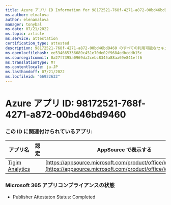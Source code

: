 ```yaml
---
title: Azure アプリ ID Information for 98172521-768f-4271-a872-00bd46bd9460
ms.author: elmalova
author: elenamalova
manager: tonybal
ms.date: 07/21/2022
ms.topic: article
ms.service: attestation
certification_type: attested
description: 98172521-768f-4271-a872-00bd46bd9460 のすべての利用可能なセキュリティとコンプライアンス情報。
ms.openlocfilehash: ee534665336689c451e70de02f9684edbcddb15c
ms.sourcegitcommit: 0a27f7395a0969da2cebc8345a88aa69e841eff6
ms.translationtype: MT
ms.contentlocale: ja-JP
ms.lasthandoff: 07/21/2022
ms.locfileid: "66922632"
---
```

# <a name="azure-app-id-98172521-768f-4271-a872-00bd46bd9460"></a>Azure アプリ ID: 98172521-768f-4271-a872-00bd46bd9460


### <a name="apps-associated-with-this-id"></a>この ID に関連付けられているアプリ:
| **アプリ名** | **認定** | **AppSource で表示する** |
|--------------|---------------|-----------------------|
| [Tigim Analytics](../forward/WA200004242.md) |  | [https://appsource.microsoft.com/product/office/WA200004242](https://appsource.microsoft.com/product/office/WA200004242) |

### <a name="microsoft-365-app-compliance-status"></a>Microsoft 365 アプリコンプライアンスの状態
- Publisher Attestaton Status: Completed

